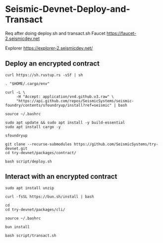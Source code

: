 # Seismic-Devnet-Deploy-and-Transact

Req after doing deploy.sh and transact.sh
Faucet https://faucet-2.seismicdev.net


Explorer
https://explorer-2.seismicdev.net/

## Deploy an encrypted contract

```
curl https://sh.rustup.rs -sSf | sh
```
```
. "$HOME/.cargo/env"
```
```
curl -L \
     -H "Accept: application/vnd.github.v3.raw" \
     "https://api.github.com/repos/SeismicSystems/seismic-foundry/contents/sfoundryup/install?ref=seismic" | bash
```
```
source ~/.bashrc
```
```
sudo apt update && sudo apt install -y build-essential
sudo apt install cargo -y
```
```
sfoundryup 
```
```
git clone --recurse-submodules https://github.com/SeismicSystems/try-devnet.git
cd try-devnet/packages/contract/
```
```
bash script/deploy.sh
```


## **Interact with an encrypted contract**
```
sudo apt install unzip
```
```
curl -fsSL https://bun.sh/install | bash
```
```
cd
cd try-devnet/packages/cli/
```
```
source ~/.bashrc
```
```
bun install
```
```
bash script/transact.sh
```

